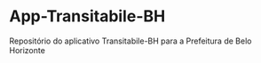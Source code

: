 # App-Transitabile-BH
Repositório do aplicativo Transitabile-BH para a Prefeitura de Belo Horizonte
